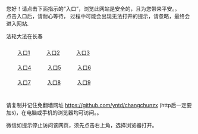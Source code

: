 您好！请点击下面指示的“入口”，浏览此网站是安全的，且为您带来平安。。 <br/>
点击入口后，请耐心等待， 过程中可能会出现无法打开的提示，请忽略，最终会进入网站. </br>

法轮大法在长春<br/>
<div style="padding:10px"><a style="margin:20px" target="_blank" href="https://d3owrt1c5yfyy5.cloudfront.net/2Qpsp?igzuyb" id="ccLink1" rel="nofollow">入口1</a> <a target="_blank" style="margin:20px" href="https://d3qqy7sj44a0k0.cloudfront.net/2Qpsp?kpodl" id="ccLink2" rel="nofollow">入口2</a> <a style="margin:20px" target="_blank" href="https://djlxkpxiqb72n.cloudfront.net/2Qpsp?wbtclbn" id="ccLink3" rel="nofollow">入口3</a></div>

<div style="padding:10px" ><a style="margin:20px" target="_blank" href="https://d3owrt1c5yfyy5.cloudfront.net/2Qpsp?igzuyb" id="ccLink4" rel="nofollow">入口4</a> <a style="margin:20px" href="https://d3qqy7sj44a0k0.cloudfront.net/2Qpsp?kpodl" target="_blank" id="ccLink5" rel="nofollow">入口5</a> <a style="margin:20px" href="https://djlxkpxiqb72n.cloudfront.net/2Qpsp?wbtclbn" target="_blank" id="ccLink6" rel="nofollow">入口6</a></div>

<div style="padding:10px"><a style="margin:20px" target="_blank" href="https://d3owrt1c5yfyy5.cloudfront.net/2Qpsp?igzuyb" id="ccLink7" rel="nofollow">入口7</a> <a style="margin:20px" href="https://d3qqy7sj44a0k0.cloudfront.net/2Qpsp?kpodl" target="_blank" id="ccLink8" rel="nofollow">入口8</a> <a style="margin:20px" target="_blank" href="https://djlxkpxiqb72n.cloudfront.net/2Qpsp?wbtclbn" id="ccLink9" rel="nofollow">入口9</a></div>

<br/>



请复制并记住免翻墙网址 https://github.com/yntd/changchunzx (http后一定要加s)，在电脑或手机的浏览器均可访问。。<br/>

微信如提示停止访问该网页，须先点击右上角，选择浏览器打开。
